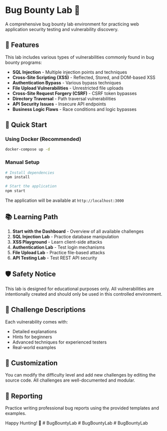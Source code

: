 # Bug Bounty Lab 🐛

A comprehensive bug bounty lab environment for practicing web application security testing and vulnerability discovery.

## 🎯 Features

This lab includes various types of vulnerabilities commonly found in bug bounty programs:

- **SQL Injection** - Multiple injection points and techniques
- **Cross-Site Scripting (XSS)** - Reflected, Stored, and DOM-based XSS
- **Authentication Bypass** - Various bypass techniques
- **File Upload Vulnerabilities** - Unrestricted file uploads
- **Cross-Site Request Forgery (CSRF)** - CSRF token bypasses
- **Directory Traversal** - Path traversal vulnerabilities
- **API Security Issues** - Insecure API endpoints
- **Business Logic Flaws** - Race conditions and logic bypasses

## 🚀 Quick Start

### Using Docker (Recommended)
```bash
docker-compose up -d
```

### Manual Setup
```bash
# Install dependencies
npm install

# Start the application
npm start
```

The application will be available at `http://localhost:3000`

## 📚 Learning Path

1. **Start with the Dashboard** - Overview of all available challenges
2. **SQL Injection Lab** - Practice database manipulation
3. **XSS Playground** - Learn client-side attacks
4. **Authentication Lab** - Test login mechanisms
5. **File Upload Lab** - Practice file-based attacks
6. **API Testing Lab** - Test REST API security

## 🛡️ Safety Notice

This lab is designed for educational purposes only. All vulnerabilities are intentionally created and should only be used in this controlled environment.

## 📖 Challenge Descriptions

Each vulnerability comes with:
- Detailed explanations
- Hints for beginners
- Advanced techniques for experienced testers
- Real-world examples

## 🔧 Customization

You can modify the difficulty level and add new challenges by editing the source code. All challenges are well-documented and modular.

## 📝 Reporting

Practice writing professional bug reports using the provided templates and examples.

Happy Hunting! 🎯
#   B u g B o u n t y L a b  
 #   B u g B o u n t y L a b  
 #   B u g B o u n t y L a b  
 